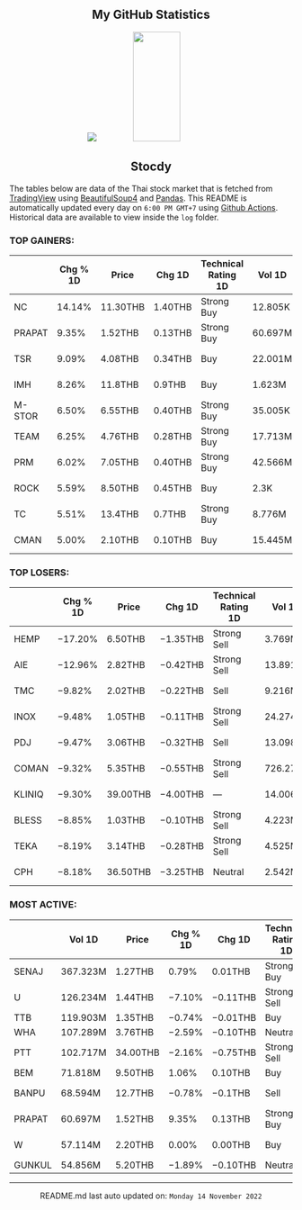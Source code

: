 <div align="center">

## My GitHub Statistics
<img src="https://github-readme-streak-stats.herokuapp.com/?user=nopnopwei&theme=black-ice&hide_border=true&stroke=0000&background=0D1117&ring=FFE573&fire=FF8623&currStreakLabel=FF8623" />
<img width="41%" height="195px" src="https://github-readme-stats.vercel.app/api/top-langs/?username=nopnopwei&layout=compact&hide_border=true&title_color=FEE473&text_color=FFFFFF&bg_color=0d1117" />
    
## Stocdy
<div align="left">

The tables below are data of the Thai stock market that is fetched from [TradingView](https://www.tradingview.com/markets/stocks-thailand/market-movers-all-stocks/) using [BeautifulSoup4](https://www.crummy.com/software/BeautifulSoup/bs4/doc/) and [Pandas](https://pandas.pydata.org). This README is automatically updated every day on `6:00 PM GMT+7` using [Github Actions](https://www.tradingview.com/markets/stocks-thailand/market-movers-all-stocks/). Historical data are available to view inside the `log` folder.
### TOP GAINERS:
|        | Chg % 1D   | Price    | Chg 1D   | Technical Rating 1D   | Vol 1D   | Volume * Price 1D   | Market cap   | P/E(TTM)   | EPS(TTM)   | Sector                 | Sector Chg % 1D   |
|--------|------------|----------|----------|-----------------------|----------|---------------------|--------------|------------|------------|------------------------|-------------------|
| NC     | 14.14%     | 11.30THB | 1.40THB  | Strong Buy            | 12.805K  | 144.697K            | 148.015MTHB  | —          | −1.09THB   | Retail Trade           | −0.20%            |
| PRAPAT | 9.35%      | 1.52THB  | 0.13THB  | Strong Buy            | 60.697M  | 92.26M              | 519.86MTHB   | —          | −0.03THB   | Consumer Non-Durables  | +1.57%            |
| TSR    | 9.09%      | 4.08THB  | 0.34THB  | Buy                   | 22.001M  | 89.763M             | 2.046BTHB    | 29.08      | 0.13THB    | Producer Manufacturing | −1.08%            |
| IMH    | 8.26%      | 11.8THB  | 0.9THB   | Buy                   | 1.623M   | 19.149M             | 2.337BTHB    | 4.45       | 2.45THB    | Health Services        | −1.38%            |
| M-STOR | 6.50%      | 6.55THB  | 0.40THB  | Strong Buy            | 35.005K  | 229.283K            | 373.92MTHB   | —          | −0.04THB   | Miscellaneous          | −0.59%            |
| TEAM   | 6.25%      | 4.76THB  | 0.28THB  | Strong Buy            | 17.713M  | 84.312M             | 2.854BTHB    | 12.71      | 0.35THB    | Electronic Technology  | +0.47%            |
| PRM    | 6.02%      | 7.05THB  | 0.40THB  | Strong Buy            | 42.566M  | 300.089M            | 16.625BTHB   | 15.57      | 0.43THB    | Distribution Services  | −0.46%            |
| ROCK   | 5.59%      | 8.50THB  | 0.45THB  | Buy                   | 2.3K     | 19.55K              | 161MTHB      | —          | −0.80THB   | Producer Manufacturing | −1.08%            |
| TC     | 5.51%      | 13.4THB  | 0.7THB   | Strong Buy            | 8.776M   | 117.593M            | 4.191BTHB    | 20.36      | 0.62THB    | Consumer Non-Durables  | +1.57%            |
| CMAN   | 5.00%      | 2.10THB  | 0.10THB  | Buy                   | 15.445M  | 32.434M             | 1.92BTHB     | 26.56      | 0.08THB    | Non-Energy Minerals    | −1.48%            |
### TOP LOSERS:
|        | Chg % 1D   | Price    | Chg 1D   | Technical Rating 1D   | Vol 1D   | Volume * Price 1D   | Market cap   | P/E(TTM)   | EPS(TTM)   | Sector                 | Sector Chg % 1D   |
|--------|------------|----------|----------|-----------------------|----------|---------------------|--------------|------------|------------|------------------------|-------------------|
| HEMP   | −17.20%    | 6.50THB  | −1.35THB | Strong Sell           | 3.769M   | 24.497M             | 2.792BTHB    | —          | −0.11THB   | Consumer Services      | −1.57%            |
| AIE    | −12.96%    | 2.82THB  | −0.42THB | Strong Sell           | 13.891M  | 39.172M             | 4.265BTHB    | 11.50      | 0.31THB    | Process Industries     | −0.23%            |
| TMC    | −9.82%     | 2.02THB  | −0.22THB | Sell                  | 9.216M   | 18.617M             | 1.028BTHB    | 14.85      | 0.15THB    | Producer Manufacturing | −1.08%            |
| INOX   | −9.48%     | 1.05THB  | −0.11THB | Strong Sell           | 24.274M  | 25.488M             | 9.043BTHB    | 6.78       | 0.17THB    | Non-Energy Minerals    | −1.48%            |
| PDJ    | −9.47%     | 3.06THB  | −0.32THB | Sell                  | 13.098M  | 40.079M             | 1.822BTHB    | 8.66       | 0.39THB    | Consumer Durables      | −0.38%            |
| COMAN  | −9.32%     | 5.35THB  | −0.55THB | Strong Sell           | 726.273K | 3.886M              | 790.6MTHB    | —          | −0.14THB   | Technology Services    | −3.35%            |
| KLINIQ | −9.30%     | 39.00THB | −4.00THB | —                     | 14.006M  | 546.227M            | 9.46BTHB     | —          | —          | Health Services        | −1.38%            |
| BLESS  | −8.85%     | 1.03THB  | −0.10THB | Strong Sell           | 4.223M   | 4.35M               | 904MTHB      | 13.45      | 0.08THB    | Finance                | −1.46%            |
| TEKA   | −8.19%     | 3.14THB  | −0.28THB | Strong Sell           | 4.525M   | 14.207M             | 1.026BTHB    | —          | —          | Industrial Services    | −0.31%            |
| CPH    | −8.18%     | 36.50THB | −3.25THB | Neutral               | 2.542M   | 92.786M             | 1.59BTHB     | 7.96       | 5.00THB    | Consumer Non-Durables  | +1.57%            |
### MOST ACTIVE:
|        | Vol 1D   | Price    | Chg % 1D   | Chg 1D   | Technical Rating 1D   | Volume * Price 1D   | Market cap   | P/E(TTM)   | EPS(TTM)   | Sector                | Sector Chg % 1D   |
|--------|----------|----------|------------|----------|-----------------------|---------------------|--------------|------------|------------|-----------------------|-------------------|
| SENAJ  | 367.323M | 1.27THB  | 0.79%      | 0.01THB  | Strong Buy            | 466.5M              | 5.292BTHB    | —          | −0.09THB   | Finance               | −1.46%            |
| U      | 126.234M | 1.44THB  | −7.10%     | −0.11THB | Strong Sell           | 181.777M            | 8.701BTHB    | —          | −3.36THB   | Consumer Services     | −1.57%            |
| TTB    | 119.903M | 1.35THB  | −0.74%     | −0.01THB | Buy                   | 161.869M            | 131.407BTHB  | 10.06      | 0.14THB    | Finance               | −1.46%            |
| WHA    | 107.289M | 3.76THB  | −2.59%     | −0.10THB | Neutral               | 403.406M            | 57.695BTHB   | 18.37      | 0.21THB    | Transportation        | −0.62%            |
| PTT    | 102.717M | 34.00THB | −2.16%     | −0.75THB | Strong Sell           | 3.492B              | 992.564BTHB  | 9.82       | 3.54THB    | Energy Minerals       | −0.78%            |
| BEM    | 71.818M  | 9.50THB  | 1.06%      | 0.10THB  | Buy                   | 682.272M            | 143.679BTHB  | 97.41      | 0.10THB    | Transportation        | −0.62%            |
| BANPU  | 68.594M  | 12.7THB  | −0.78%     | −0.1THB  | Sell                  | 871.146M            | 86.606BTHB   | 3.38       | 4.50THB    | Energy Minerals       | −0.78%            |
| PRAPAT | 60.697M  | 1.52THB  | 9.35%      | 0.13THB  | Strong Buy            | 92.26M              | 519.86MTHB   | —          | −0.03THB   | Consumer Non-Durables | +1.57%            |
| W      | 57.114M  | 2.20THB  | 0.00%      | 0.00THB  | Buy                   | 125.65M             | 1.791BTHB    | —          | −0.42THB   | Consumer Services     | −1.57%            |
| GUNKUL | 54.856M  | 5.20THB  | −1.89%     | −0.10THB | Neutral               | 285.254M            | 47.077BTHB   | 19.79      | 0.27THB    | Utilities             | −0.40%            |
<hr>
<div align="center">

README.md last auto updated on: `Monday 14 November 2022`
<br>
</div>
    